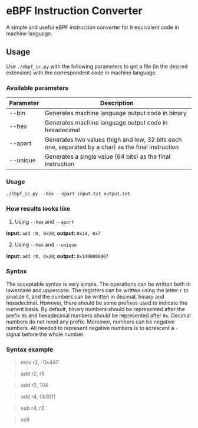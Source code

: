# eBPF Instruction Converter
A simple and useful eBPF instruction converter for it equivalent code in machine language.

## Usage
Use `./ebpf_ic.py` with the following parameters to get a file (in the desired extension) with the correspondent code in machine language.

### Available parameters

| Parameter | Description |
| --- | --- |
| --bin | Generates machine language output code in binary |
| --hex | Generates machine language output code in hexadecimal |
| --apart | Generates two values (high and low, 32 bits each one, separated by a char) as the final instruction |
| --unique | Generates a single value (64 bits) as the final instruction |

### Usage

`./ebpf_ic.py --hex --apart input.txt output.txt`

### How results looks like

1. Using `--hex` and `--apart`

**input:** `add r0, 0x20`; **output:** `0x14, 0x7`

2. Using `--hex` and `--unique`

**input:** `add r0, 0x20`; **output:** `0x1400000007`

### Syntax

The acceptable syntax is very simple. The operations can be written both in lowercase and uppercase. The registers can be written using the letter `r` to sinalize it, and the numbers can be written in decimal, binary and hexadecimal. However, there should be some prefixes used to indicate the current basis. By default, binary numbers should be represented after the prefix `0b` and hexadecimal numbers should be represented after `0x`. Decimal numbers do not need any prefix. Moreover, numbers can be negative numbers. All needed to represent negative numbers is to acrescent a `-` signal before the whole number.

### Syntax example

> mov r2, -0x4AF

> add r2, r5

> add r2, 104

> add r4, 0b1011

> sub r4, r2

> exit
